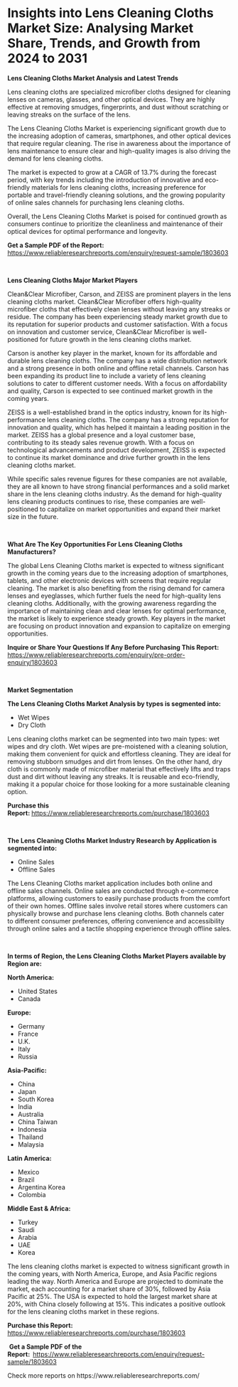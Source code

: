 <p><h1>Insights into Lens Cleaning Cloths Market Size: Analysing Market Share, Trends, and Growth from 2024 to 2031</h1></p><p><strong>Lens Cleaning Cloths Market Analysis and Latest Trends</strong></p>
<p><p>Lens cleaning cloths are specialized microfiber cloths designed for cleaning lenses on cameras, glasses, and other optical devices. They are highly effective at removing smudges, fingerprints, and dust without scratching or leaving streaks on the surface of the lens.</p><p>The Lens Cleaning Cloths Market is experiencing significant growth due to the increasing adoption of cameras, smartphones, and other optical devices that require regular cleaning. The rise in awareness about the importance of lens maintenance to ensure clear and high-quality images is also driving the demand for lens cleaning cloths.</p><p>The market is expected to grow at a CAGR of 13.7% during the forecast period, with key trends including the introduction of innovative and eco-friendly materials for lens cleaning cloths, increasing preference for portable and travel-friendly cleaning solutions, and the growing popularity of online sales channels for purchasing lens cleaning cloths.</p><p>Overall, the Lens Cleaning Cloths Market is poised for continued growth as consumers continue to prioritize the cleanliness and maintenance of their optical devices for optimal performance and longevity.</p></p>
<p><strong>Get a Sample PDF of the Report:&nbsp;</strong> <a href="https://www.reliableresearchreports.com/enquiry/request-sample/1803603">https://www.reliableresearchreports.com/enquiry/request-sample/1803603</a></p>
<p>&nbsp;</p>
<p><strong>Lens Cleaning Cloths Major Market Players</strong></p>
<p><p>Clean&Clear Microfiber, Carson, and ZEISS are prominent players in the lens cleaning cloths market. Clean&Clear Microfiber offers high-quality microfiber cloths that effectively clean lenses without leaving any streaks or residue. The company has been experiencing steady market growth due to its reputation for superior products and customer satisfaction. With a focus on innovation and customer service, Clean&Clear Microfiber is well-positioned for future growth in the lens cleaning cloths market.</p><p>Carson is another key player in the market, known for its affordable and durable lens cleaning cloths. The company has a wide distribution network and a strong presence in both online and offline retail channels. Carson has been expanding its product line to include a variety of lens cleaning solutions to cater to different customer needs. With a focus on affordability and quality, Carson is expected to see continued market growth in the coming years.</p><p>ZEISS is a well-established brand in the optics industry, known for its high-performance lens cleaning cloths. The company has a strong reputation for innovation and quality, which has helped it maintain a leading position in the market. ZEISS has a global presence and a loyal customer base, contributing to its steady sales revenue growth. With a focus on technological advancements and product development, ZEISS is expected to continue its market dominance and drive further growth in the lens cleaning cloths market.</p><p>While specific sales revenue figures for these companies are not available, they are all known to have strong financial performances and a solid market share in the lens cleaning cloths industry. As the demand for high-quality lens cleaning products continues to rise, these companies are well-positioned to capitalize on market opportunities and expand their market size in the future.</p></p>
<p>&nbsp;</p>
<p><strong>What Are The Key Opportunities For Lens Cleaning Cloths Manufacturers?</strong></p>
<p><p>The global Lens Cleaning Cloths market is expected to witness significant growth in the coming years due to the increasing adoption of smartphones, tablets, and other electronic devices with screens that require regular cleaning. The market is also benefiting from the rising demand for camera lenses and eyeglasses, which further fuels the need for high-quality lens cleaning cloths. Additionally, with the growing awareness regarding the importance of maintaining clean and clear lenses for optimal performance, the market is likely to experience steady growth. Key players in the market are focusing on product innovation and expansion to capitalize on emerging opportunities.</p></p>
<p><strong>Inquire or Share Your Questions If Any Before Purchasing This Report:</strong> <a href="https://www.reliableresearchreports.com/enquiry/pre-order-enquiry/1803603">https://www.reliableresearchreports.com/enquiry/pre-order-enquiry/1803603</a></p>
<p>&nbsp;</p>
<p><strong>Market Segmentation</strong></p>
<p><strong>The Lens Cleaning Cloths Market Analysis by types is segmented into:</strong></p>
<p><ul><li>Wet Wipes</li><li>Dry Cloth</li></ul></p>
<p><p>Lens cleaning cloths market can be segmented into two main types: wet wipes and dry cloth. Wet wipes are pre-moistened with a cleaning solution, making them convenient for quick and effortless cleaning. They are ideal for removing stubborn smudges and dirt from lenses. On the other hand, dry cloth is commonly made of microfiber material that effectively lifts and traps dust and dirt without leaving any streaks. It is reusable and eco-friendly, making it a popular choice for those looking for a more sustainable cleaning option.</p></p>
<p><strong>Purchase this Report:&nbsp;</strong><a href="https://www.reliableresearchreports.com/purchase/1803603">https://www.reliableresearchreports.com/purchase/1803603</a></p>
<p>&nbsp;</p>
<p><strong>The Lens Cleaning Cloths Market Industry Research by Application is segmented into:</strong></p>
<p><ul><li>Online Sales</li><li>Offline Sales</li></ul></p>
<p><p>The Lens Cleaning Cloths market application includes both online and offline sales channels. Online sales are conducted through e-commerce platforms, allowing customers to easily purchase products from the comfort of their own homes. Offline sales involve retail stores where customers can physically browse and purchase lens cleaning cloths. Both channels cater to different consumer preferences, offering convenience and accessibility through online sales and a tactile shopping experience through offline sales.</p></p>
<p>&nbsp;</p>
<p><strong>In terms of Region, the Lens Cleaning Cloths Market Players available by Region are:</strong></p>
<p>
    <p> <strong> North America: </strong>
        <ul>
            <li>United States</li>
            <li>Canada</li>
        </ul>
        </p> 
    <p> <strong> Europe: </strong>
        <ul>
            <li>Germany</li>
            <li>France</li>
            <li>U.K.</li>
            <li>Italy</li>
            <li>Russia</li>
        </ul>
        </p> 
    <p> <strong> Asia-Pacific: </strong>
        <ul>
            <li>China</li>
            <li>Japan</li>
            <li>South Korea</li>
            <li>India</li>
            <li>Australia</li>
            <li>China Taiwan</li>
            <li>Indonesia</li>
            <li>Thailand</li>
            <li>Malaysia</li>
        </ul>
        </p> 
    <p> <strong> Latin America: </strong>
        <ul>
            <li>Mexico</li>
            <li>Brazil</li>
            <li>Argentina Korea</li>
            <li>Colombia</li>
        </ul>
        </p> 
    <p> <strong> Middle East & Africa: </strong>
        <ul>
            <li>Turkey</li>
            <li>Saudi</li>
            <li>Arabia</li>
            <li>UAE</li>
            <li>Korea</li>
        </ul>
    </p>
    </p>
<p><p>The lens cleaning cloths market is expected to witness significant growth in the coming years, with North America, Europe, and Asia Pacific regions leading the way. North America and Europe are projected to dominate the market, each accounting for a market share of 30%, followed by Asia Pacific at 25%. The USA is expected to hold the largest market share at 20%, with China closely following at 15%. This indicates a positive outlook for the lens cleaning cloths market in these regions.</p></p>
<p><strong>Purchase this Report: </strong><a href="https://www.reliableresearchreports.com/purchase/1803603">https://www.reliableresearchreports.com/purchase/1803603</a></p>
<p>&nbsp;<strong>Get a Sample PDF of the Report:&nbsp;&nbsp;</strong><a href="https://www.reliableresearchreports.com/enquiry/request-sample/1803603">https://www.reliableresearchreports.com/enquiry/request-sample/1803603</a></p>
<p><strong></strong></p>
<p>Check more reports on https://www.reliableresearchreports.com/</p>